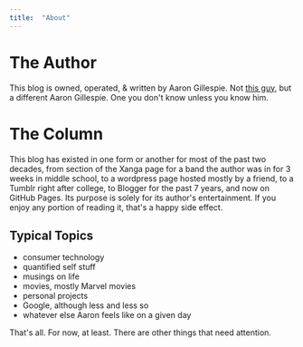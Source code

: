 ```yaml
---
title:  "About"
---
```


# The Author

This blog is owned, operated, & written by Aaron Gillespie. Not [this guy](https://en.wikipedia.org/wiki/Aaron_Gillespie), but a different Aaron Gillespie. One you don't know unless you know him.

# The Column

This blog has existed in one form or another for most of the past two decades, from section of the Xanga page for a band the author was in for 3 weeks in middle school, to a wordpress page hosted mostly by a friend, to a Tumblr right after college, to Blogger for the past 7 years, and now on GitHub Pages. Its purpose is solely for its author's entertainment. If you enjoy any portion of reading it, that's a happy side effect.

## Typical Topics

- consumer technology
- quantified self stuff
- musings on life
- movies, mostly Marvel movies
- personal projects
- Google, although less and less so
- whatever else Aaron feels like on a given day

That's all. For now, at least. There are other things that need attention.
